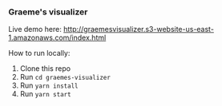 ### Graeme's visualizer

Live demo here: http://graemesvisualizer.s3-website-us-east-1.amazonaws.com/index.html

How to run locally:

1. Clone this repo
2. Run `cd graemes-visualizer`
3. Run `yarn install`
4. Run `yarn start`
